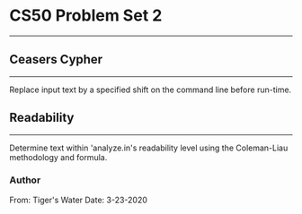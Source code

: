 # CS50 Problem Set 2  
---  
## Ceasers Cypher  
---  
Replace input text by a specified shift on the command line before run-time.  
## Readability  
---  
Determine text within 'analyze.in's readability level using the Coleman-Liau methodology and formula.  
### Author
From: Tiger's Water
Date: 3-23-2020
